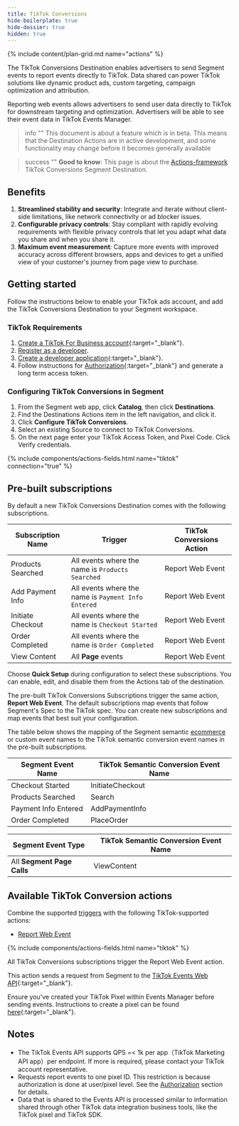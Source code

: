 ```yaml
---
title: TikTok Conversions
hide-boilerplate: true
hide-dossier: true
hidden: true
---
```


{% include content/plan-grid.md name="actions" %}

The TikTok Conversions Destination enables advertisers to send Segment events to report events directly to TikTok. Data shared can power TikTok solutions like dynamic product ads, custom targeting, campaign optimization and attribution.

Reporting web events allows advertisers to send user data directly to TikTok for downstream targeting and optimization. Advertisers will be able to see their event data in TikTok Events Manager.

> info ""
> This document is about a feature which is in beta. This means that the Destination Actions are in active development, and some functionality may change before it becomes generally available

> success ""
> **Good to know**: This page is about the [Actions-framework](/docs/connections/destinations/actions/) TikTok Conversions Segment Destination.

## Benefits

1. **Streamlined stability and security**: Integrate and iterate without client-side limitations, like network connectivity or ad blocker issues.
2. **Configurable privacy controls**: Stay compliant with rapidly evolving requirements with flexible privacy controls that let you adapt what data you share and when you share it.
3. **Maximum event measurement**: Capture more events with improved accuracy across different browsers, apps and devices to get a unified view of your customer's journey from page view to purchase.

## Getting started

Follow the instructions below to enable your TikTok ads account, and add the TikTok Conversions Destination to your Segment workspace.

### TikTok Requirements

1. [Create a TikTok For Business account](https://ads.tiktok.com/marketing_api/docs?id=1702715936951297){:target="_blank"}.
2. [Register as a developer](https://ads.tiktok.com/marketing_api/docs?id=1702716323359809{:target="_blank"}).
3. [Create a developer application](https://ads.tiktok.com/marketing_api/docs?id=1702716474845185){:target="_blank"}.
4. Follow instructions for [Authorization](https://ads.tiktok.com/marketing_api/docs?id=1701890979375106){:target="_blank"} and generate a long term  access token.

### Configuring TikTok Conversions in Segment

1. From the Segment web app, click **Catalog**, then click **Destinations**.
2. Find the Destinations Actions item in the left navigation, and click it.
3. Click **Configure TikTok Conversions**.
4. Select an existing Source to connect to TikTok Conversions.
5. On the next page enter your TikTok Access Token, and Pixel Code. Click Verify credentials.


{% include components/actions-fields.html name="tiktok" connection="true" %}

## Pre-built subscriptions

By default a new TikTok Conversions Destination comes with the following subscriptions.

| Subscription Name | Trigger                                             | TikTok Conversions Action |
| ----------------- | --------------------------------------------------- | ------------------------- |
| Products Searched | All events where the name is `Products Searched`    | Report Web Event          |
| Add Payment Info  | All events where the name is `Payment Info Entered` | Report Web Event          |
| Initiate Checkout | All events where the name is `Checkout Started`     | Report Web Event          |
| Order Completed   | All events where the name is `Order Completed`      | Report Web Event          |
| View Content      | All **Page** events                                 | Report Web Event          |

Choose **Quick Setup** during configuration to select these subscriptions. You can enable, edit, and disable them from the Actions tab of the destination.

The pre-built TikTok Conversions Subscriptions trigger the same action, **Report Web Event**. The default subscriptions map events that follow Segment's Spec to the TikTok spec. You can create new subscriptions and map events that best suit your configuration.

The table below shows the mapping of the Segment semantic [ecommerce](/docs/connections/spec/ecommerce/v2/) or custom event names to the TikTok semantic conversion event names in the pre-built subscriptions.

| Segment Event Name   | TikTok Semantic Conversion Event Name |
| -------------------- | ------------------------------------- |
| Checkout Started     | InitiateCheckout                      |
| Products Searched    | Search                                |
| Payment Info Entered | AddPaymentInfo                        |
| Order Completed      | PlaceOrder                            |

| Segment Event Type         | TikTok Semantic Conversion Event Name |
| -------------------------- | ------------------------------------- |
| All **Segment Page Calls** | ViewContent                           |

<!-- The section below provides reference tables for the actions defined in your destination. Create the unordered list. The Segment Docs team will assist with populating the data file referenced by this include. -->

## Available TikTok Conversion actions

Combine the supported [triggers](/docs/connections/destinations/actions/#components-of-a-destination-action) with the following TikTok-supported actions:

- [Report Web Event](#report-web-event)

{% include components/actions-fields.html name="tiktok" %}

All TikTok Conversions subscriptions trigger the Report Web Event action.

This action sends a request from Segment to the [TikTok Events Web API](https://ads.tiktok.com/marketing_api/docs?id=1701890979375106){:target="_blank"}.

Ensure you've created your TikTok Pixel within Events Manager before sending events. Instructions to create a pixel can be found [here](https://ads.tiktok.com/help/article?aid=10021){:target="_blank"}.

## Notes

- The TikTok Events API supports QPS =< 1k per app（TikTok Marketing API app）per endpoint. If more is required, please contact your TikTok account representative.
- Requests report events to one pixel ID. This restriction is because authorization is done at user/pixel level. See the [Authorization](https://ads.tiktok.com/marketing_api/docs?id=1701890912382977) section for details.
- Data that is shared to the Events API is processed similar to information shared through other TikTok data integration business tools, like the TikTok pixel and TikTok SDK.



<!-- Add information about steps needed to migrate from a classic version of your destination here. The Segment Docs team will assist you with populating the data file referenced by this include. The table at the bottom maps classic settings to the new destination.-->

